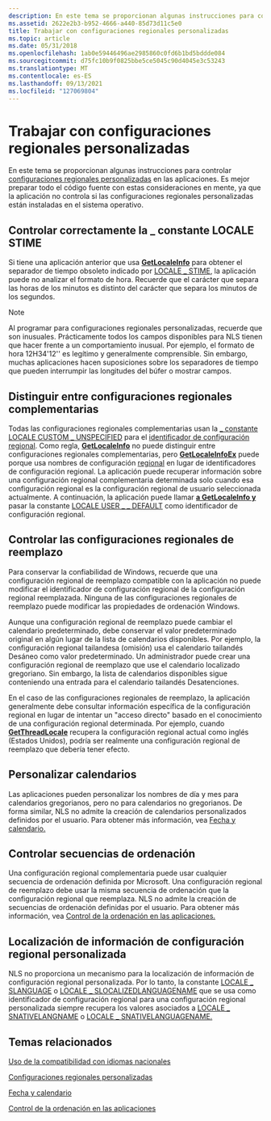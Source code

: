 ```yaml
---
description: En este tema se proporcionan algunas instrucciones para controlar configuraciones regionales personalizadas en las aplicaciones.
ms.assetid: 2622e2b3-b952-4666-a440-85d73d11c5e0
title: Trabajar con configuraciones regionales personalizadas
ms.topic: article
ms.date: 05/31/2018
ms.openlocfilehash: 1ab0e59446496ae2985860c0fd6b1bd5bddde084
ms.sourcegitcommit: d75fc10b9f0825bbe5ce5045c90d4045e3c53243
ms.translationtype: MT
ms.contentlocale: es-ES
ms.lasthandoff: 09/13/2021
ms.locfileid: "127069804"
---
```

# <a name="working-with-custom-locales"></a>Trabajar con configuraciones regionales personalizadas

En este tema se proporcionan algunas instrucciones para controlar [configuraciones regionales personalizadas](custom-locales.md) en las aplicaciones. Es mejor preparar todo el código fuente con estas consideraciones en mente, ya que la aplicación no controla si las configuraciones regionales personalizadas están instaladas en el sistema operativo.

## <a name="handle-locale_stime-constant-correctly"></a>Controlar correctamente la \_ constante LOCALE STIME

Si tiene una aplicación anterior que usa [**GetLocaleInfo**](/windows/desktop/api/Winnls/nf-winnls-getlocaleinfoa) para obtener el separador de tiempo obsoleto indicado por [LOCALE \_ STIME](locale-stime-constants.md), la aplicación puede no analizar el formato de hora. Recuerde que el carácter que separa las horas de los minutos es distinto del carácter que separa los minutos de los segundos.

> [!Note]  
> Al programar para configuraciones regionales personalizadas, recuerde que son inusuales. Prácticamente todos los campos disponibles para NLS tienen que hacer frente a un comportamiento inusual. Por ejemplo, el formato de hora 12H34'12'' es legítimo y generalmente comprensible. Sin embargo, muchas aplicaciones hacen suposiciones sobre los separadores de tiempo que pueden interrumpir las longitudes del búfer o mostrar campos.

 

## <a name="distinguish-among-supplemental-locales"></a>Distinguir entre configuraciones regionales complementarias

Todas las configuraciones regionales complementarias usan la [ \_ constante LOCALE CUSTOM \_ UNSPECIFIED](locale-custom-constants.md) para el [identificador de configuración regional](locale-identifiers.md). Como regla, [**GetLocaleInfo**](/windows/desktop/api/Winnls/nf-winnls-getlocaleinfoa) no puede distinguir entre configuraciones regionales complementarias, pero [**GetLocaleInfoEx**](/windows/desktop/api/Winnls/nf-winnls-getlocaleinfoex) puede porque usa nombres de configuración [regional](locale-names.md) en lugar de identificadores de configuración regional. La aplicación puede recuperar información sobre una configuración regional complementaria determinada solo cuando esa configuración regional es la configuración regional de usuario seleccionada actualmente. A continuación, la aplicación puede llamar [**a GetLocaleInfo y**](/windows/desktop/api/Winnls/nf-winnls-getlocaleinfoa) pasar la constante [LOCALE USER \_ \_ DEFAULT](locale-user-default.md) como identificador de configuración regional.

## <a name="handle-replacement-locales"></a>Controlar las configuraciones regionales de reemplazo

Para conservar la confiabilidad de Windows, recuerde que una configuración regional de reemplazo compatible con la aplicación no puede modificar el identificador de configuración regional de la configuración regional reemplazada. Ninguna de las configuraciones regionales de reemplazo puede modificar las propiedades de ordenación Windows.

Aunque una configuración regional de reemplazo puede cambiar el calendario predeterminado, debe conservar el valor predeterminado original en algún lugar de la lista de calendarios disponibles. Por ejemplo, la configuración regional tailandesa (omisión) usa el calendario tailandés Desáneo como valor predeterminado. Un administrador puede crear una configuración regional de reemplazo que use el calendario localizado gregoriano. Sin embargo, la lista de calendarios disponibles sigue conteniendo una entrada para el calendario tailandés Desatenciones.

En el caso de las configuraciones regionales de reemplazo, la aplicación generalmente debe consultar información específica de la configuración regional en lugar de intentar un "acceso directo" basado en el conocimiento de una configuración regional determinada. Por ejemplo, cuando [**GetThreadLocale**](/windows/desktop/api/Winnls/nf-winnls-getthreadlocale) recupera la configuración regional actual como inglés (Estados Unidos), podría ser realmente una configuración regional de reemplazo que debería tener efecto.

## <a name="customize-calendars"></a>Personalizar calendarios

Las aplicaciones pueden personalizar los nombres de día y mes para calendarios gregorianos, pero no para calendarios no gregorianos. De forma similar, NLS no admite la creación de calendarios personalizados definidos por el usuario. Para obtener más información, vea [Fecha y calendario.](date-and-calendar.md)

## <a name="handle-sorting-sequences"></a>Controlar secuencias de ordenación

Una configuración regional complementaria puede usar cualquier secuencia de ordenación definida por Microsoft. Una configuración regional de reemplazo debe usar la misma secuencia de ordenación que la configuración regional que reemplaza. NLS no admite la creación de secuencias de ordenación definidas por el usuario. Para obtener más información, vea [Control de la ordenación en las aplicaciones.](handling-sorting-in-your-applications.md)

## <a name="localize-custom-locale-information"></a>Localización de información de configuración regional personalizada

NLS no proporciona un mecanismo para la localización de información de configuración regional personalizada. Por lo tanto, la constante [LOCALE \_ SLANGUAGE](locale-slanguage.md) o [LOCALE \_ SLOCALIZEDLANGUAGENAME](locale-slocalized-constants.md) que se usa como identificador de configuración regional para una configuración regional personalizada siempre recupera los valores asociados a [LOCALE \_ SNATIVELANGNAME](locale-snative-constants.md) o [LOCALE \_ SNATIVELANGUAGENAME.](locale-snative-constants.md)

## <a name="related-topics"></a>Temas relacionados

<dl> <dt>

[Uso de la compatibilidad con idiomas nacionales](using-national-language-support.md)
</dt> <dt>

[Configuraciones regionales personalizadas](custom-locales.md)
</dt> <dt>

[Fecha y calendario](date-and-calendar.md)
</dt> <dt>

[Control de la ordenación en las aplicaciones](handling-sorting-in-your-applications.md)
</dt> </dl>

 

 



